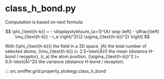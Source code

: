 # class_h_bond.py

Computation is based on next formula:

$$
\phi_{\text{h-b}} = - \displaystyle\sum_{a=1}^{A} \exp \left[ - \dfrac{\left( \mu_{\text{h-b}} - r_a \right)^2}{2 \sigma_{\text{h-b}}^2} \right]
$$

With \(\phi_{\text{h-b}}\) the field in a 3D space, \(A\) the total number of selected atoms, \(\mu_{\text{h-b}} (= 2.5~\text{Å})\) the mean (distance H-bond / receptor), \(r_a\) the atom position, \(\sigma_{\text{h-b}}^2 (= 0.5~\text{Å}^2)\) the variance (distance H-bond / receptor).


::: src.smiffer.grid.property_strategy.class_h_bond
